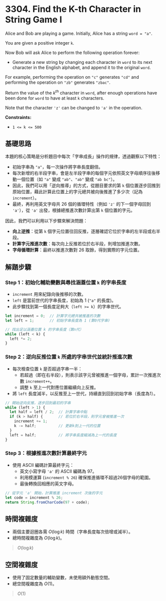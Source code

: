 # 3304. Find the K-th Character in String Game I

Alice and Bob are playing a game. 
Initially, Alice has a string `word = "a"`.

You are given a positive integer `k`.

Now Bob will ask Alice to perform the following operation forever:

- Generate a new string by changing each character in `word` to its next character in the English alphabet, and append it to the original `word`.

For example, performing the operation on `"c"` generates `"cd"` and performing the operation on `"zb"` generates `"zbac"`.

Return the value of the $k^{th}$ character in `word`, after enough operations have been done for `word` to have at least `k` characters.

Note that the character `'z'` can be changed to `'a'` in the operation.

**Constraints:**

- `1 <= k <= 500`

## 基礎思路

本題的核心策略是分析題目中每次「字串成長」操作的規律，透過觀察以下特性：

- 初始字串為 `"a"`，每一次操作將字串長度翻倍。
- 每次新增的右半段字串，會是左半段字串的每個字元依照英文字母順序往後移動一個位置（如 `"a"` 變成 `"ab"`、`"ab"` 變成 `"ab bc"`）。
- 因此，我們可以用「逆向推導」的方式，從題目要求的第 `k` 個位置逐步回推到原始位置，藉此計算此位置上的字元總共被向後推進了多少次（記為 `increment`）。
- 最終，再利用英文字母共 26 個的循環特性（例如 `'z'` 的下一個字母回到 `'a'`），從 `'a'` 出發，根據總推進次數計算出第 `k` 個位置的字元。

因此，我們可以利用以下步驟來解決問題：

- **向上逆推**：從第 `k` 個字元位置往回反推，逐層確認它位於字串的左半段或右半段。
- **計算字元推進次數**：每次向上反推若位於右半段，則增加推進次數。
- **字母循環計算**：最終以推進次數對 26 取餘，得到實際的字元位置。

## 解題步驟

### Step 1：初始化輔助變數與尋找涵蓋位置 `k` 的字串長度

- `increment` 用來紀錄向後推移的次數。
- `left` 是當前世代的字串長度，初始為 1 (`"a"` 的長度)。
- 此步驟找到第一個長度足夠大（`left >= k`）的字串世代。


```typescript
let increment = 0;  // 計算字元總共被推進的次數
let left = 1;       // 初始字串長度為 1 (第0代字串)

// 找出足以涵蓋位置 k 的字串長度（第n代）
while (left < k) {
  left *= 2;
}
```
### Step 2：逆向反推位置 `k` 所處的字串世代並統計推進次數

- 每次檢查位置 `k` 是否超過字串一半：
    - 若超過（即在右半段），則表示該字元曾被推進一個字母，累計一次推進次數 `increment++`。
    - 調整 `k` 至上一代對應位置繼續向上反推。
- 將 `left` 長度減半，以反推至上一世代，持續直到回到初始字串（長度為1）。

```typescript
// 開始逆向反推，逐步回到最初的字串
while (left > 1) {
  let half = left / 2;  // 計算字串中點
  if (k > half) {       // 若位於右半段，則字元曾被推進一次
    increment += 1;
    k -= half;          // 更新k到上一代的位置
  }
  left = half;          // 將字串長度縮減為上一代的長度
}
```

### Step 3：根據推進次數計算最終字元

- 使用 ASCII 編碼計算最終字元：
    - 英文小寫字母 `'a'` 的 ASCII 編碼為 97。
    - 利用模運算 (`increment % 26`) 確保推進循環不超過26個字母的範圍。
    - 最後轉換回相應的英文字母。

```typescript
// 從字元 'a' 開始，計算推進 increment 次後的字元
let code = increment % 26;
return String.fromCharCode(97 + code);
```

## 時間複雜度

- 兩個主要迴圈各需 $O(\log k)$ 時間（字串長度每次倍增或減半）。
- 總時間複雜度為 $O(\log k)$。

> $O(\log k)$

## 空間複雜度

- 使用了固定數量的輔助變數，未使用額外動態空間。
- 總空間複雜度為 $O(1)$。

> $O(1)$
